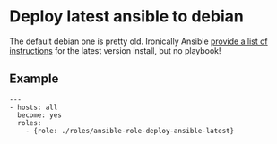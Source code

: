 # Deploy latest ansible to debian

The default debian one is pretty old. Ironically Ansible [provide a list of instructions](https://docs.ansible.com/ansible/latest/installation_guide/intro_installation.html#latest-releases-via-apt-debian) for the latest version install, but no playbook!

## Example

```
---
- hosts: all
  become: yes
  roles:
    - {role: ./roles/ansible-role-deploy-ansible-latest}
```